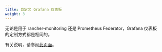 ```yaml
---
title: 自定义 Grafana 仪表板
weight: 3
---
```


无论是用于 rancher-monitoring 还是 Prometheus Federator，Grafana 仪表板的定制方式都是相同的。

有关说明，请参阅[此页面](../customize-grafana-dashboard.md)。